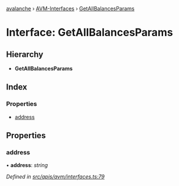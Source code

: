 [avalanche](../README.md) › [AVM-Interfaces](../modules/avm_interfaces.md) › [GetAllBalancesParams](avm_interfaces.getallbalancesparams.md)

# Interface: GetAllBalancesParams

## Hierarchy

* **GetAllBalancesParams**

## Index

### Properties

* [address](avm_interfaces.getallbalancesparams.md#address)

## Properties

###  address

• **address**: *string*

*Defined in [src/apis/avm/interfaces.ts:79](https://github.com/ava-labs/avalanchejs/blob/8033096/src/apis/avm/interfaces.ts#L79)*
